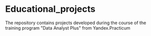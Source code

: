 # Educational_projects
The repository contains projects developed during the course of the training program "Data Analyst Plus" from Yandex.Practicum
